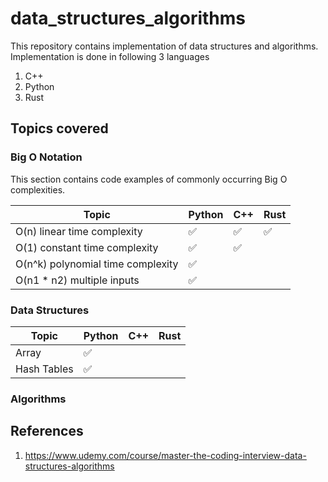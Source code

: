 # data_structures_algorithms
This repository contains implementation of data structures and algorithms. Implementation is done in following 3 languages

1. C++
2. Python
3. Rust

## Topics covered

### Big O Notation

This section contains code examples of commonly occurring Big O complexities.

| Topic | Python | C++ | Rust |
| -- | -- | -- | -- |
| O(n) linear time complexity | &#9989; | &#9989; | &#9989; |
| O(1) constant time complexity | &#9989; | &#9989; | |
| O(n^k) polynomial time complexity | &#9989; | | |
| O(n1 * n2) multiple inputs | &#9989; | | |

### Data Structures

| Topic | Python | C++ | Rust |
| -- | -- | -- | -- |
| Array | &#9989; | | |
| Hash Tables | &#9989; | | |

### Algorithms

## References

1. https://www.udemy.com/course/master-the-coding-interview-data-structures-algorithms
